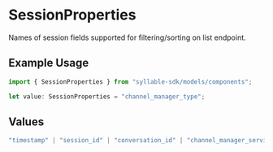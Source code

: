 # SessionProperties

Names of session fields supported for filtering/sorting on list endpoint.

## Example Usage

```typescript
import { SessionProperties } from "syllable-sdk/models/components";

let value: SessionProperties = "channel_manager_type";
```

## Values

```typescript
"timestamp" | "session_id" | "conversation_id" | "channel_manager_service" | "channel_manager_type" | "channel_manager_sid" | "agent_type" | "agent_id" | "agent_name" | "prompt_id" | "prompt_name" | "source" | "target" | "duration" | "is_legacy" | "is_test"
```